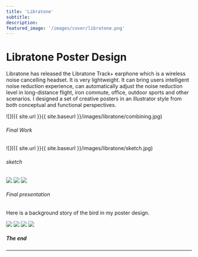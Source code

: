 ```yaml
---
title: 'Libratone'
subtitle: 
description: 
featured_image: '/images/cover/libratone.png'
---
```



# Libratone Poster Design

Libratone has released the Libratone Track+ earphone which is a wireless noise cancelling headset. It is very lightweight. It can bring users intelligent noise reduction experience, can automatically adjust the noise reduction level in long-distance flight, iron commute, office, outdoor sports and other scenarios. I designed a set of creative posters in an illustrator style from both conceptual and functional perspectives.


![]({{ site.url }}{{ site.baseurl }}/images/libratone/combining.jpg)
###### Final Work


![]({{ site.url }}{{ site.baseurl }}/images/libratone/sketch.jpg)
###### sketch	

<div class="gallery" data-columns="3">
	<img src="{{ site.url }}{{ site.baseurl }}/images/libratone/poster.jpg">
	<img src="{{ site.url }}{{ site.baseurl }}/images/libratone/poster2.jpg">
	<img src="{{ site.url }}{{ site.baseurl }}/images/libratone/poster3.jpg">
</div>

###### Final presentation


Here is a background story of the bird in my poster design. 
<div class="gallery" data-columns="4">
	<img src="{{ site.url }}{{ site.baseurl }}/images/libratone/comic1.jpg"> 
	<img src="{{ site.url }}{{ site.baseurl }}/images/libratone/comic2.jpg">
	<img src="{{ site.url }}{{ site.baseurl }}/images/libratone/comic3.jpg">
	<img src="{{ site.url }}{{ site.baseurl }}/images/libratone/comic4.jpg">
</div>

##### The end
---